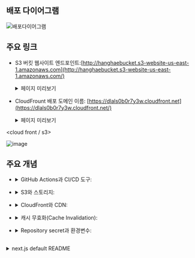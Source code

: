 ## 배포 다이어그램

![배포다이어그램](https://github.com/user-attachments/assets/c04b1518-b125-41bb-8e24-0de6eadbaa93)

## 주요 링크

- S3 버킷 웹사이트 엔드포인트:[http://hanghaebucket.s3-website-us-east-1.amazonaws.com](http://hanghaebucket.s3-website-us-east-1.amazonaws.com/)
    <details>
        <summary>페이지 미리보기</summary>
        
    ![image](https://github.com/user-attachments/assets/1526bedb-6493-47ec-aa52-010504a393c8)
    </details>
- CloudFrount 배포 도메인 이름: [https://dlals0b0r7y3w.cloudfront.net](https://dlals0b0r7y3w.cloudfront.net/)
    <details>
        <summary>페이지 미리보기</summary>

    ![image](https://github.com/user-attachments/assets/32e3370f-63a3-4275-8150-3a8093c28424)
    </details>

<cloud front                                               / s3>

![image](https://github.com/user-attachments/assets/6cec4e5e-0e3a-4af6-8ce9-e8f9b1b8b3b4)

## 주요 개념

- <details>
  <summary>GitHub Actions과 CI/CD 도구:</summary>
  GitHub Actions: GitHub에서 제공하는 자동화 도구로 리포지토리에서 발생하는 push,pull,pr 등의 엑션에 따라 워크플로우(yml파일)을 자동으로 실행할 수 있습니다. </br>
  CI/CD(Continuous Integration/Continuous Deployment) 도구: 코드를 자동으로 빌드, 테스트, 배포할 수 있게 해주어 소프트웨어 개발 주기가 효율적으로 관리될 수 있습니다. </br>
    </br>
  결론적으로 GitHub Actions이 이러한 CI/CD 프로세스를 자동화 및 관리의 역할을 해줍니다. (깃헙 짱)
     </br>
    
   <ins>해당 repo의 상태를 예로 들어, 새로운 코드가 푸시되면 GitHub Actions가 자동으로 빌드를 실행하고 S3 및 CloudFront에 배포.  </br></ins>
   * 제공된 yml파일 내 node version을 명시하지 않고 있어 해당 부분 추가하였습니다.
     ```
        - name: Set up Node.js
          uses: actions/setup-node@v3
          with: 
            node-version: '20'
     
    
    ![image](https://github.com/user-attachments/assets/1560d433-6a4d-4031-b49f-f46b9ac008bc)

</details>

- <details>
  <summary>S3와 스토리지:</summary>
    객체 스토리지 서비스 중 aws에서 제공하는 제품명이 Amazon S3(Simple Storage Service) </br>
    (azure에서는 azure storage 서비스가 있음.) </br>
  -> 객체 스토리지는 데이터를 안전하게 저장하고 어디에서나 액세스할 수 있게 해줍니다. 주로 정적 웹 사이트 호스팅, 백업, 데이터 아카이빙 등에 사용됩니다. </br>
    •	무제한 스토리지 용량 </br>
    •	고가용성 및 내구성 </br>
    •	정적 콘텐츠(HTML, CSS, 이미지 등) 호스팅 가능 </br></br>
    
    <ins>해당 repo에서는 정적 파일과 리소스를 s3에 저장하고 CloudFront(*aws에서 제공하는 CDN서비스)와 연계하여 최적화하여 배포.</ins>
    </br>
</details>

- <details>
  <summary>CloudFront와 CDN:</summary>
  CloudFront: AWS에서 제공하는 콘텐츠 전송 네트워크(CDN) 서비스입니다. </br>
  CDN(Content Delivery Network): 사용자의 물리적 위치에 따라 가장 가까운 서버에서 콘텐츠를 제공하여 지연 시간을 줄이고 성능을 최적화하는 시스템입니다. (피자 가맹점과 배달부)</br>
  전 세계 엣지 로케이션을 통해 웹사이트, 동영상, API 등의 콘텐츠를 빠르고 안전하게 전송합니다.</br>
    •	캐싱: 자주 요청되는 콘텐츠를 캐싱하여 전송 속도 개선</br>
    •	HTTPS 지원: 안전한 데이터 전송 보장</br>
    •	S3와 연계: S3에서 호스팅되는 콘텐츠를 효율적으로 제공</br></br>
  Q: s3(스토리지)가 있어야 cdn을 사용할 수 있나?</br>
  A: cdn은 기본적으로 원본 파일을 저장할 스토리지가 있어야하겠지만, 아래와 같은 사례도 있음 </br>
         1. 서버리스 cdn: cloudflare Worker,LambdaEdge같은 서비스 사용시 스토리지 없이 엣지에서 콘텐츠를 동적으로 생성/변경 가능 </br>
         2. 프록시 CDN 설정: 스토리지를 기존 서버에서 관리(오리진)하고 , cdn을 캐싱 레이어로만 활용가능. </br>
         3. in-memory 캐싱: cdn 엣지 로케이션에서 메모리기반 캐싱 사용. but,영구 스토리지가 없어 무효화 시 원본에서 다시 가져와야함. </br>
    </br>
</details>

- <details>
  <summary>캐시 무효화(Cache Invalidation): </summary>
     CDN 서비스는 콘텐츠를 엣지 서버에 캐싱하여 빠르게 제공하지만, 업데이트된 파일은 즉시 반영되지 않을 수 있습니다. 그래서 캐시를 무효화화여 이전 버전의 캐싱된 파일을 제거하고 최신 파일을 제공하도록 CDN을 업데이트하는 과정입니다.</br></br>
    <ins>해당 repo의 github 엑션을 돌리고나니 자동으로 무효화가 진행되었는데, 그 이유가 제공된 yml 파일의 아래 코드 때문이였다.</ins></br>

       run: |
            aws cloudfront create-invalidation --distribution-id ${{ secrets.CLOUDFRONT_DISTRIBUTION_ID }} --paths "/*"

    aws에서도 무효화 설정을 할 수 있는데 , </br>
    
    1.	**AWS Management Console에 로그인**
    •	[AWS Management Console](https://aws.amazon.com/console/)로 이동하여 로그인합니다.
    
    2.	**CloudFront 서비스로 이동**
    •	상단 검색창에 CloudFront를 입력하거나 **Services** 메뉴에서 **CloudFront**를 선택합니다.
  
    3.	**배포 선택**
    •	**Distributions** 탭에서 캐시 무효화를 수행할 CloudFront 배포(Distribution)를 클릭합니다.
    
    4.	**Invalidations 생성**
    •	배포 상세 페이지에서 **Invalidations** 탭으로 이동합니다.
    •	**Create Invalidation** 버튼을 클릭합니다.

    6.	**파일 경로 입력**
    •	무효화하려는 파일 경로나 패턴을 입력합니다.</br>
    •	특정 파일: /path/to/your/file.html</br>
    •	전체 경로(모든 파일): /*</br>
    •	특정 폴더: /static/*</br>
    
    경로는 **CloudFront에서 접근 가능한 URL 경로**를 기준으로 작성해야 합니다. (예: S3의 파일 경로와 일치)
    
    6.	**요청 제출**
    •	입력을 완료한 후 **Invalidate** 버튼을 클릭합니다.
    
    7.	**무효화 상태 확인**
    •	Invalidation 요청이 생성되고 **In Progress** 상태로 표시됩니다.
    •	몇 분 정도 걸린 후 **Completed** 상태가 되면 무효화가 완료됩니다.
  </br>

  "사실, 최대한 캐시 무효화를 최소화하는 것이 좋다. (매달 1,000개 요청까지는 무료입니다. 그 이후에는 추가 요금)</br>
    •	캐시 무효화는 비용이 발생하므로 파일 이름에 버전 정보를 추가(예: app-v2.css)하여 캐시를 제어하는 방식을 사용하는 것이 권장"

</details>

- <details>
  <summary>Repository secret과 환경변수: </summary>
   Repository secret: GitHub에서 민감한 정보를 안전하게 저장하여, 워크플로우에서 사용할 수 있도록 제공하는 기능 (github의 env 파일?ㅎㅎ) </br>
   환경변수: 배포 및 실행 환경에 따라 동적으로 값을 설정하는 변수</br>
    <해당repo에서 아래와 같이 설정 > 
        
    ![해당repo](https://github.com/user-attachments/assets/5a6841d2-3c2e-42f7-9321-9996d69cd4b4)

</details>


##

<details>
  <summary>next.js default README</summary>
  
## Getting Started

This is a [Next.js](https://nextjs.org) project bootstrapped with [`create-next-app`](https://nextjs.org/docs/app/api-reference/cli/create-next-app).

First, run the development server:

```bash
npm run dev
# or
yarn dev
# or
pnpm dev
# or
bun dev
```

Open [http://localhost:3000](http://localhost:3000) with your browser to see the result.

You can start editing the page by modifying `app/page.tsx`. The page auto-updates as you edit the file.

This project uses [`next/font`](https://nextjs.org/docs/app/building-your-application/optimizing/fonts) to automatically optimize and load [Geist](https://vercel.com/font), a new font family for Vercel.

## Learn More

To learn more about Next.js, take a look at the following resources:

- [Next.js Documentation](https://nextjs.org/docs) - learn about Next.js features and API.
- [Learn Next.js](https://nextjs.org/learn) - an interactive Next.js tutorial.

You can check out [the Next.js GitHub repository](https://github.com/vercel/next.js) - your feedback and contributions are welcome!

## Deploy on Vercel

The easiest way to deploy your Next.js app is to use the [Vercel Platform](https://vercel.com/new?utm_medium=default-template&filter=next.js&utm_source=create-next-app&utm_campaign=create-next-app-readme) from the creators of Next.js.

Check out our [Next.js deployment documentation](https://nextjs.org/docs/app/building-your-application/deploying) for more details.

</details>

